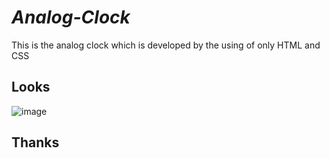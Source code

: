 # ***Analog-Clock***
This is the analog clock which is developed by the using of only HTML and CSS

## Looks
![image](https://github.com/0203nilesh/Analog-Clock/assets/95562518/42ce7d25-bb8a-4687-8169-a5b60c790c47)

## Thanks
